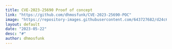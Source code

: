 ```yaml
---
title: CVE-2023-25690 Proof of concept
link: "https://github.com/dhmosfunk/CVE-2023-25690-POC"
image: "https://repository-images.githubusercontent.com/643727682/d24c6dd9-76c6-4374-bf20-e0ca93c5fd82"
layout: default
date: "2023-05-22"
desc: "#"
author: dhmosfunk
---
```


